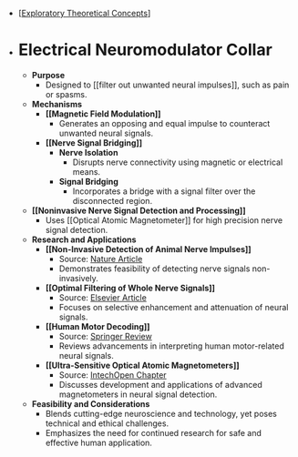 - [[Exploratory Theoretical Concepts]]
- # Electrical Neuromodulator Collar
	- **Purpose**
		- Designed to [[filter out unwanted neural impulses]], such as pain or spasms.
	- **Mechanisms**
		- **[[Magnetic Field Modulation]]**
			- Generates an opposing and equal impulse to counteract unwanted neural signals.
		- **[[Nerve Signal Bridging]]**
			- **Nerve Isolation**
				- Disrupts nerve connectivity using magnetic or electrical means.
			- **Signal Bridging**
				- Incorporates a bridge with a signal filter over the disconnected region.
	- **[[Noninvasive Nerve Signal Detection and Processing]]**
		- Uses [[Optical Atomic Magnetometer]] for high precision nerve signal detection.
	- **Research and Applications**
		- **[[Non-Invasive Detection of Animal Nerve Impulses]]**
			- Source: [Nature Article](https://www.nature.com/articles/srep29638.pdf)
			- Demonstrates feasibility of detecting nerve signals non-invasively.
		- **[[Optimal Filtering of Whole Nerve Signals]]**
			- Source: [Elsevier Article](https://doi.org/10.1016/s0165-0270(01)00334-x)
			- Focuses on selective enhancement and attenuation of neural signals.
		- **[[Human Motor Decoding]]**
			- Source: [Springer Review](https://doi.org/10.1186/s42490-019-0022-z)
			- Reviews advancements in interpreting human motor-related neural signals.
		- **[[Ultra-Sensitive Optical Atomic Magnetometers]]**
			- Source: [IntechOpen Chapter](https://www.intechopen.com/chapters/6786)
			- Discusses development and applications of advanced magnetometers in neural signal detection.
	- **Feasibility and Considerations**
		- Blends cutting-edge neuroscience and technology, yet poses technical and ethical challenges.
		- Emphasizes the need for continued research for safe and effective human application.

[//begin]: # "Autogenerated link references for markdown compatibility"
[Exploratory Theoretical Concepts]: <Exploratory Theoretical Concepts> "Exploratory Theoretical Concepts"
[//end]: # "Autogenerated link references"